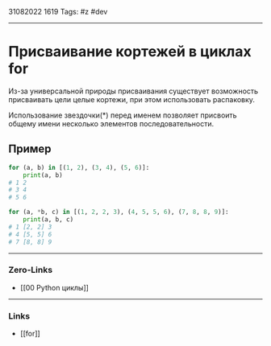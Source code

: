 31082022 1619
Tags: #z #dev

---
# Присваивание кортежей в циклах for
Из-за универсальной природы присваивания существует возможность присваивать цели целые кортежи, при этом использовать распаковку.

Использование звездочки(*) перед именем позволяет присвоить общему имени несколько элементов последовательности.

## Пример

```python
for (a, b) in [(1, 2), (3, 4), (5, 6)]:
    print(a, b)
# 1 2
# 3 4
# 5 6
```
```python
for (a, *b, c) in [(1, 2, 2, 3), (4, 5, 5, 6), (7, 8, 8, 9)]:
    print(a, b, c)
# 1 [2, 2] 3
# 4 [5, 5] 6
# 7 [8, 8] 9
```

---
### Zero-Links
- [[00 Python циклы]]

---
### Links
- [[for]]